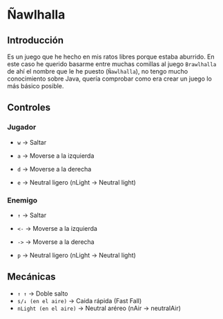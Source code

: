 # Ñawlhalla

## Introducción
Es un juego que he hecho en mis ratos libres porque estaba aburrido. En este caso he querido basarme entre muchas comillas al juego `Brawlhalla` de ahí el nombre que le he puesto (`Ñawlhalla`), no tengo mucho conocimiento sobre Java, quería comprobar como era crear un juego lo más básico posible.


## Controles
### Jugador
  - `w` -> Saltar
  - `a` -> Moverse a la izquierda
  - `d` -> Moverse a la derecha

  - `e` -> Neutral ligero (nLight -> Neutral light)

### Enemigo
  - `↑` -> Saltar
  - `<-` -> Moverse a la izquierda
  - `->` -> Moverse a la derecha

  - `p` -> Neutral ligero (nLight -> Neutral light)


## Mecánicas

- `↑ ↑` -> Doble salto
- `s/↓ (en el aire)` -> Caida rápida (Fast Fall)
- `nLight (en el aire)` -> Neutral aréreo (nAir -> neutralAir)
